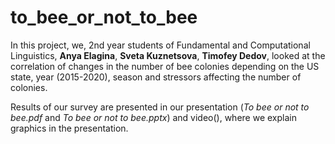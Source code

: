 # to_bee_or_not_to_bee

In this project, we, 2nd year students of Fundamental and Computational Linguistics, **Anya Elagina**, **Sveta Kuznetsova**, **Timofey Dedov**, looked at the correlation of changes in the number of bee colonies depending on the US state, year (2015-2020), season and stressors affecting the number of colonies.



Results of our survey are presented in our presentation (*To bee or not to bee.pdf* and *To bee or not to bee.pptx*) and video(), where we explain graphics in the presentation.
